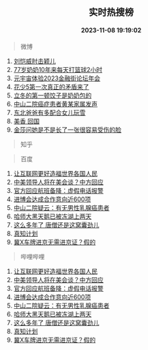 <div align="center"><h2>实时热搜榜</h2><h4>2023-11-08 19:19:02</h4></div>

> 微博  

1. [刘恺威肘击颖儿](https://s.weibo.com/weibo?q=%E5%88%98%E6%81%BA%E5%A8%81%E8%82%98%E5%87%BB%E9%A2%96%E5%84%BF&t=31&band_rank=1&Refer=top)<br />
2. [77岁奶奶10年来每天打篮球2小时](https://s.weibo.com/weibo?q=%2377%E5%B2%81%E5%A5%B6%E5%A5%B610%E5%B9%B4%E6%9D%A5%E6%AF%8F%E5%A4%A9%E6%89%93%E7%AF%AE%E7%90%832%E5%B0%8F%E6%97%B6%23&t=31&band_rank=2&Refer=top)<br />
3. [元宇宙体验2023金融街论坛年会](https://s.weibo.com/weibo?q=%23%E5%85%83%E5%AE%87%E5%AE%99%E4%BD%93%E9%AA%8C2023%E9%87%91%E8%9E%8D%E8%A1%97%E8%AE%BA%E5%9D%9B%E5%B9%B4%E4%BC%9A%23&t=31&band_rank=3&Refer=top)<br />
4. [花少5第一次真正的矛盾来了](https://s.weibo.com/weibo?q=%E8%8A%B1%E5%B0%915%E7%AC%AC%E4%B8%80%E6%AC%A1%E7%9C%9F%E6%AD%A3%E7%9A%84%E7%9F%9B%E7%9B%BE%E6%9D%A5%E4%BA%86&t=31&band_rank=4&Refer=top)<br />
5. [立冬的第一顿饺子是奶奶包的](https://s.weibo.com/weibo?q=%23%E7%AB%8B%E5%86%AC%E7%9A%84%E7%AC%AC%E4%B8%80%E9%A1%BF%E9%A5%BA%E5%AD%90%E6%98%AF%E5%A5%B6%E5%A5%B6%E5%8C%85%E7%9A%84%23&t=31&band_rank=5&Refer=top)<br />
6. [中山二院癌症患者黄某家属发声](https://s.weibo.com/weibo?q=%23%E4%B8%AD%E5%B1%B1%E4%BA%8C%E9%99%A2%E7%99%8C%E7%97%87%E6%82%A3%E8%80%85%E9%BB%84%E6%9F%90%E5%AE%B6%E5%B1%9E%E5%8F%91%E5%A3%B0%23&t=31&band_rank=6&Refer=top)<br />
7. [东北爸爸有多配合女儿玩雪](https://s.weibo.com/weibo?q=%23%E4%B8%9C%E5%8C%97%E7%88%B8%E7%88%B8%E6%9C%89%E5%A4%9A%E9%85%8D%E5%90%88%E5%A5%B3%E5%84%BF%E7%8E%A9%E9%9B%AA%23&t=31&band_rank=7&Refer=top)<br />
8. [美香 回国](https://s.weibo.com/weibo?q=%E7%BE%8E%E9%A6%99%20%E5%9B%9E%E5%9B%BD&t=31&band_rank=8&Refer=top)<br />
9. [金莎问她是不是长了一张很容易受伤的脸](https://s.weibo.com/weibo?q=%23%E9%87%91%E8%8E%8E%E9%97%AE%E5%A5%B9%E6%98%AF%E4%B8%8D%E6%98%AF%E9%95%BF%E4%BA%86%E4%B8%80%E5%BC%A0%E5%BE%88%E5%AE%B9%E6%98%93%E5%8F%97%E4%BC%A4%E7%9A%84%E8%84%B8%23&t=31&band_rank=9&Refer=top)<br />

> 知乎  


> 百度  

1. [让互联网更好造福世界各国人民](https://www.baidu.com/s?wd=%E8%AE%A9%E4%BA%92%E8%81%94%E7%BD%91%E6%9B%B4%E5%A5%BD%E9%80%A0%E7%A6%8F%E4%B8%96%E7%95%8C%E5%90%84%E5%9B%BD%E4%BA%BA%E6%B0%91&sa=fyb_news&rsv_dl=fyb_news)<br />
2. [中美领导人将在美会谈？中方回应](https://www.baidu.com/s?wd=%E4%B8%AD%E7%BE%8E%E9%A2%86%E5%AF%BC%E4%BA%BA%E5%B0%86%E5%9C%A8%E7%BE%8E%E4%BC%9A%E8%B0%88%EF%BC%9F%E4%B8%AD%E6%96%B9%E5%9B%9E%E5%BA%94&sa=fyb_news&rsv_dl=fyb_news)<br />
3. [官方回应航班备降：虚假电话报警](https://www.baidu.com/s?wd=%E5%AE%98%E6%96%B9%E5%9B%9E%E5%BA%94%E8%88%AA%E7%8F%AD%E5%A4%87%E9%99%8D%EF%BC%9A%E8%99%9A%E5%81%87%E7%94%B5%E8%AF%9D%E6%8A%A5%E8%AD%A6&sa=fyb_news&rsv_dl=fyb_news)<br />
4. [进博会达成合作意向近600项](https://www.baidu.com/s?wd=%E8%BF%9B%E5%8D%9A%E4%BC%9A%E8%BE%BE%E6%88%90%E5%90%88%E4%BD%9C%E6%84%8F%E5%90%91%E8%BF%91600%E9%A1%B9&sa=fyb_news&rsv_dl=fyb_news)<br />
5. [中山二院疑云：有无男性乳腺癌患者](https://www.baidu.com/s?wd=%E4%B8%AD%E5%B1%B1%E4%BA%8C%E9%99%A2%E7%96%91%E4%BA%91%EF%BC%9A%E6%9C%89%E6%97%A0%E7%94%B7%E6%80%A7%E4%B9%B3%E8%85%BA%E7%99%8C%E6%82%A3%E8%80%85&sa=fyb_news&rsv_dl=fyb_news)<br />
6. [哈师大黑天鹅已被冻湖上两天](https://www.baidu.com/s?wd=%E5%93%88%E5%B8%88%E5%A4%A7%E9%BB%91%E5%A4%A9%E9%B9%85%E5%B7%B2%E8%A2%AB%E5%86%BB%E6%B9%96%E4%B8%8A%E4%B8%A4%E5%A4%A9&sa=fyb_news&rsv_dl=fyb_news)<br />
7. [这么多年了 唐僧还是这窝囊劲儿](https://www.baidu.com/s?wd=%E8%BF%99%E4%B9%88%E5%A4%9A%E5%B9%B4%E4%BA%86+%E5%94%90%E5%83%A7%E8%BF%98%E6%98%AF%E8%BF%99%E7%AA%9D%E5%9B%8A%E5%8A%B2%E5%84%BF&sa=fyb_news&rsv_dl=fyb_news)<br />
8. [真知计划](https://www.baidu.com/s?wd=%E7%9C%9F%E7%9F%A5%E8%AE%A1%E5%88%92&sa=fyb_news&rsv_dl=fyb_news)<br />
9. [冀X车牌进京无需进京证？假的](https://www.baidu.com/s?wd=%E5%86%80X%E8%BD%A6%E7%89%8C%E8%BF%9B%E4%BA%AC%E6%97%A0%E9%9C%80%E8%BF%9B%E4%BA%AC%E8%AF%81%EF%BC%9F%E5%81%87%E7%9A%84&sa=fyb_news&rsv_dl=fyb_news)<br />

> 哔哩哔哩  

1. [让互联网更好造福世界各国人民](https://www.baidu.com/s?wd=%E8%AE%A9%E4%BA%92%E8%81%94%E7%BD%91%E6%9B%B4%E5%A5%BD%E9%80%A0%E7%A6%8F%E4%B8%96%E7%95%8C%E5%90%84%E5%9B%BD%E4%BA%BA%E6%B0%91&sa=fyb_news&rsv_dl=fyb_news)<br />
2. [中美领导人将在美会谈？中方回应](https://www.baidu.com/s?wd=%E4%B8%AD%E7%BE%8E%E9%A2%86%E5%AF%BC%E4%BA%BA%E5%B0%86%E5%9C%A8%E7%BE%8E%E4%BC%9A%E8%B0%88%EF%BC%9F%E4%B8%AD%E6%96%B9%E5%9B%9E%E5%BA%94&sa=fyb_news&rsv_dl=fyb_news)<br />
3. [官方回应航班备降：虚假电话报警](https://www.baidu.com/s?wd=%E5%AE%98%E6%96%B9%E5%9B%9E%E5%BA%94%E8%88%AA%E7%8F%AD%E5%A4%87%E9%99%8D%EF%BC%9A%E8%99%9A%E5%81%87%E7%94%B5%E8%AF%9D%E6%8A%A5%E8%AD%A6&sa=fyb_news&rsv_dl=fyb_news)<br />
4. [进博会达成合作意向近600项](https://www.baidu.com/s?wd=%E8%BF%9B%E5%8D%9A%E4%BC%9A%E8%BE%BE%E6%88%90%E5%90%88%E4%BD%9C%E6%84%8F%E5%90%91%E8%BF%91600%E9%A1%B9&sa=fyb_news&rsv_dl=fyb_news)<br />
5. [中山二院疑云：有无男性乳腺癌患者](https://www.baidu.com/s?wd=%E4%B8%AD%E5%B1%B1%E4%BA%8C%E9%99%A2%E7%96%91%E4%BA%91%EF%BC%9A%E6%9C%89%E6%97%A0%E7%94%B7%E6%80%A7%E4%B9%B3%E8%85%BA%E7%99%8C%E6%82%A3%E8%80%85&sa=fyb_news&rsv_dl=fyb_news)<br />
6. [哈师大黑天鹅已被冻湖上两天](https://www.baidu.com/s?wd=%E5%93%88%E5%B8%88%E5%A4%A7%E9%BB%91%E5%A4%A9%E9%B9%85%E5%B7%B2%E8%A2%AB%E5%86%BB%E6%B9%96%E4%B8%8A%E4%B8%A4%E5%A4%A9&sa=fyb_news&rsv_dl=fyb_news)<br />
7. [这么多年了 唐僧还是这窝囊劲儿](https://www.baidu.com/s?wd=%E8%BF%99%E4%B9%88%E5%A4%9A%E5%B9%B4%E4%BA%86+%E5%94%90%E5%83%A7%E8%BF%98%E6%98%AF%E8%BF%99%E7%AA%9D%E5%9B%8A%E5%8A%B2%E5%84%BF&sa=fyb_news&rsv_dl=fyb_news)<br />
8. [真知计划](https://www.baidu.com/s?wd=%E7%9C%9F%E7%9F%A5%E8%AE%A1%E5%88%92&sa=fyb_news&rsv_dl=fyb_news)<br />
9. [冀X车牌进京无需进京证？假的](https://www.baidu.com/s?wd=%E5%86%80X%E8%BD%A6%E7%89%8C%E8%BF%9B%E4%BA%AC%E6%97%A0%E9%9C%80%E8%BF%9B%E4%BA%AC%E8%AF%81%EF%BC%9F%E5%81%87%E7%9A%84&sa=fyb_news&rsv_dl=fyb_news)<br />
